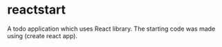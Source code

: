 # reactstart
A todo application which uses React library. The starting code was made using (create react app).
